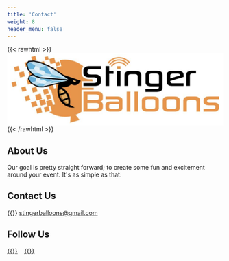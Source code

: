 ```yaml
---
title: 'Contact'
weight: 8 
header_menu: false
---
```


{{< rawhtml >}}
<img src="images/logo.png" align=center class="responsive">
<br>
{{< /rawhtml >}}

## About Us

Our goal is pretty straight forward; to create some fun and excitement around your event. It's as simple as that.

## Contact Us

{{<icon class="fa fa-envelope">}}&nbsp;[stingerballoons@gmail.com](mailto:stingerballoons@gmail.com)


## Follow Us

[{{<icon class="fa fa-instagram">}}](https://instagram.com/stingerballoons)&nbsp;&nbsp;&nbsp;&nbsp;[{{<icon class="fa fa-facebook">}}](https://facebook.com/stingerballoons)

